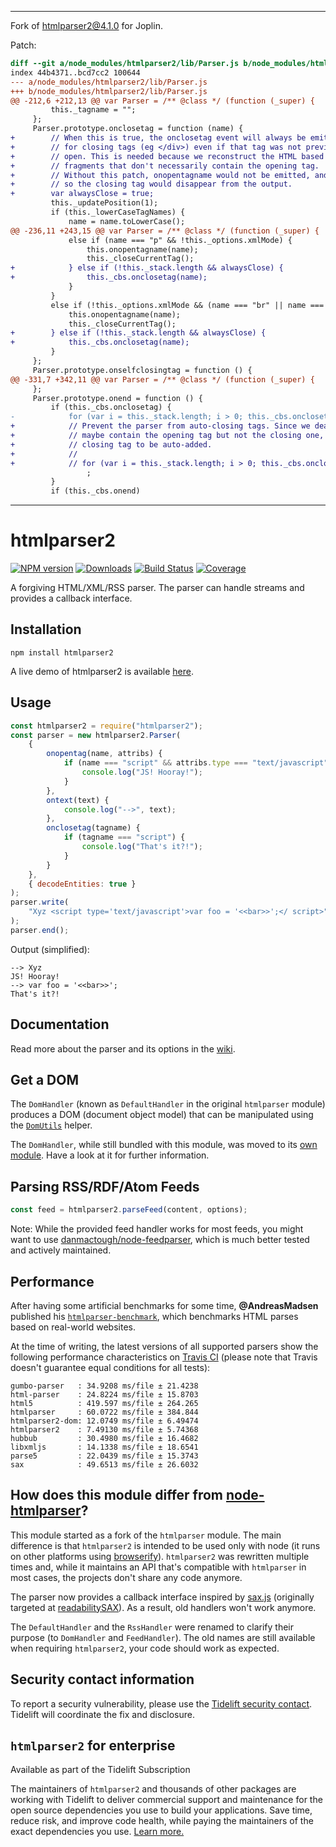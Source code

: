 * * *

Fork of htmlparser2@4.1.0 for Joplin.

Patch:

```diff
diff --git a/node_modules/htmlparser2/lib/Parser.js b/node_modules/htmlparser2/lib/Parser.js
index 44b4371..bcd7cc2 100644
--- a/node_modules/htmlparser2/lib/Parser.js
+++ b/node_modules/htmlparser2/lib/Parser.js
@@ -212,6 +212,13 @@ var Parser = /** @class */ (function (_super) {
         this._tagname = "";
     };
     Parser.prototype.onclosetag = function (name) {
+        // When this is true, the onclosetag event will always be emitted
+        // for closing tags (eg </div>) even if that tag was not previously
+        // open. This is needed because we reconstruct the HTML based on
+        // fragments that don't necessarily contain the opening tag.
+        // Without this patch, onopentagname would not be emitted, and
+        // so the closing tag would disappear from the output.
+        var alwaysClose = true;
         this._updatePosition(1);
         if (this._lowerCaseTagNames) {
             name = name.toLowerCase();
@@ -236,11 +243,15 @@ var Parser = /** @class */ (function (_super) {
             else if (name === "p" && !this._options.xmlMode) {
                 this.onopentagname(name);
                 this._closeCurrentTag();
+            } else if (!this._stack.length && alwaysClose) {
+                this._cbs.onclosetag(name);
             }
         }
         else if (!this._options.xmlMode && (name === "br" || name === "p")) {
             this.onopentagname(name);
             this._closeCurrentTag();
+        } else if (!this._stack.length && alwaysClose) {
+            this._cbs.onclosetag(name);
         }
     };
     Parser.prototype.onselfclosingtag = function () {
@@ -331,7 +342,11 @@ var Parser = /** @class */ (function (_super) {
     };
     Parser.prototype.onend = function () {
         if (this._cbs.onclosetag) {
-            for (var i = this._stack.length; i > 0; this._cbs.onclosetag(this._stack[--i]))
+            // Prevent the parser from auto-closing tags. Since we deal with fragments that
+            // maybe contain the opening tag but not the closing one, we don't want that
+            // closing tag to be auto-added.
+            //
+            // for (var i = this._stack.length; i > 0; this._cbs.onclosetag(this._stack[--i]))
                 ;
         }
         if (this._cbs.onend)
```

* * *

# htmlparser2

[![NPM version](http://img.shields.io/npm/v/htmlparser2.svg?style=flat)](https://npmjs.org/package/htmlparser2)
[![Downloads](https://img.shields.io/npm/dm/htmlparser2.svg?style=flat)](https://npmjs.org/package/htmlparser2)
[![Build Status](http://img.shields.io/travis/fb55/htmlparser2/master.svg?style=flat)](http://travis-ci.org/fb55/htmlparser2)
[![Coverage](http://img.shields.io/coveralls/fb55/htmlparser2.svg?style=flat)](https://coveralls.io/r/fb55/htmlparser2)

A forgiving HTML/XML/RSS parser.
The parser can handle streams and provides a callback interface.

## Installation

    npm install htmlparser2

A live demo of htmlparser2 is available [here](https://astexplorer.net/#/2AmVrGuGVJ).

## Usage

```javascript
const htmlparser2 = require("htmlparser2");
const parser = new htmlparser2.Parser(
    {
        onopentag(name, attribs) {
            if (name === "script" && attribs.type === "text/javascript") {
                console.log("JS! Hooray!");
            }
        },
        ontext(text) {
            console.log("-->", text);
        },
        onclosetag(tagname) {
            if (tagname === "script") {
                console.log("That's it?!");
            }
        }
    },
    { decodeEntities: true }
);
parser.write(
    "Xyz <script type='text/javascript'>var foo = '<<bar>>';</ script>"
);
parser.end();
```

Output (simplified):

```
--> Xyz
JS! Hooray!
--> var foo = '<<bar>>';
That's it?!
```

## Documentation

Read more about the parser and its options in the [wiki](https://github.com/fb55/htmlparser2/wiki/Parser-options).

## Get a DOM

The `DomHandler` (known as `DefaultHandler` in the original `htmlparser` module) produces a DOM (document object model) that can be manipulated using the [`DomUtils`](https://github.com/fb55/DomUtils) helper.

The `DomHandler`, while still bundled with this module, was moved to its [own module](https://github.com/fb55/domhandler). Have a look at it for further information.

## Parsing RSS/RDF/Atom Feeds

```javascript
const feed = htmlparser2.parseFeed(content, options);
```

Note: While the provided feed handler works for most feeds, you might want to use [danmactough/node-feedparser](https://github.com/danmactough/node-feedparser), which is much better tested and actively maintained.

## Performance

After having some artificial benchmarks for some time, **@AndreasMadsen** published his [`htmlparser-benchmark`](https://github.com/AndreasMadsen/htmlparser-benchmark), which benchmarks HTML parses based on real-world websites.

At the time of writing, the latest versions of all supported parsers show the following performance characteristics on [Travis CI](https://travis-ci.org/AndreasMadsen/htmlparser-benchmark/builds/10805007) (please note that Travis doesn't guarantee equal conditions for all tests):

```
gumbo-parser   : 34.9208 ms/file ± 21.4238
html-parser    : 24.8224 ms/file ± 15.8703
html5          : 419.597 ms/file ± 264.265
htmlparser     : 60.0722 ms/file ± 384.844
htmlparser2-dom: 12.0749 ms/file ± 6.49474
htmlparser2    : 7.49130 ms/file ± 5.74368
hubbub         : 30.4980 ms/file ± 16.4682
libxmljs       : 14.1338 ms/file ± 18.6541
parse5         : 22.0439 ms/file ± 15.3743
sax            : 49.6513 ms/file ± 26.6032
```

## How does this module differ from [node-htmlparser](https://github.com/tautologistics/node-htmlparser)?

This module started as a fork of the `htmlparser` module.
The main difference is that `htmlparser2` is intended to be used only with node (it runs on other platforms using [browserify](https://github.com/substack/node-browserify)).
`htmlparser2` was rewritten multiple times and, while it maintains an API that's compatible with `htmlparser` in most cases, the projects don't share any code anymore.

The parser now provides a callback interface inspired by [sax.js](https://github.com/isaacs/sax-js) (originally targeted at [readabilitySAX](https://github.com/fb55/readabilitysax)).
As a result, old handlers won't work anymore.

The `DefaultHandler` and the `RssHandler` were renamed to clarify their purpose (to `DomHandler` and `FeedHandler`). The old names are still available when requiring `htmlparser2`, your code should work as expected.

## Security contact information

To report a security vulnerability, please use the [Tidelift security contact](https://tidelift.com/security).
Tidelift will coordinate the fix and disclosure.

## `htmlparser2` for enterprise

Available as part of the Tidelift Subscription

The maintainers of `htmlparser2` and thousands of other packages are working with Tidelift to deliver commercial support and maintenance for the open source dependencies you use to build your applications. Save time, reduce risk, and improve code health, while paying the maintainers of the exact dependencies you use. [Learn more.](https://tidelift.com/subscription/pkg/npm-htmlparser2?utm_source=npm-htmlparser2&utm_medium=referral&utm_campaign=enterprise&utm_term=repo)
